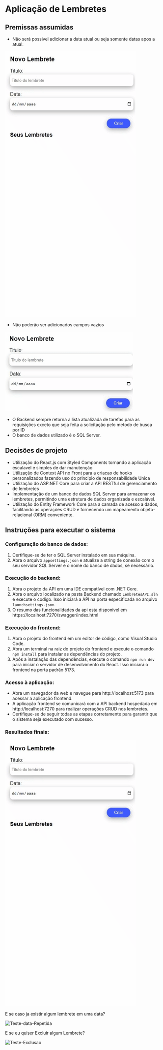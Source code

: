 # Aplicação de Lembretes

## Premissas assumidas
- Não será possivel adicionar a data atual ou seja somente datas apos a atual:

![Teste de envio com data atual/anterior](./gifs/Teste-data-atual.gif)
- Não poderão ser adicionados campos vazios

![Teste-campo-vazio](./gifs/Teste-campo-vazio.gif)

- O Backend sempre retorna a lista atualizada de tarefas para as requisições exceto que seja feita a solicitação pelo metodo de busca por ID
- O banco de dados utilizado é o SQL Server.


## Decisões de projeto
- Utilização do React.js com Styled Components tornando a aplicação escalavel e simples de dar manutenção
- Utilização de Context API no Front para a criacao de hooks personalizados fazendo uso do principio de responsabilidade Unica
- Utilização do ASP.NET Core para criar a API RESTful de gerenciamento de lembretes 
- Implementação de um banco de dados SQL Server para armazenar os lembretes, permitindo uma estrutura de dados organizada e escalável.
- Utilização do Entity Framework Core para a camada de acesso a dados, facilitando as operações CRUD e fornecendo um mapeamento objeto-relacional (ORM) conveniente.


## Instruções para executar o sistema

### Configuração do banco de dados:
1. Certifique-se de ter o SQL Server instalado em sua máquina.
2. Abra o arquivo `appsettings.json` e atualize a string de conexão com o seu servidor SQL Server e o nome do banco de dados, se necessário.

### Execução do backend:
1. Abra o projeto da API em uma IDE compatível com .NET Core.
2. Abra o arquivo localizado na pasta Backend chamado `LembretesAPI.sln` e execute  o codigo. Isso iniciará a API na porta especificada no arquivo `launchsettings.json`.
3. O resumo das funcionalidades da api esta disponivel em https://localhost:7270/swagger/index.html


### Execução do frontend:
1. Abra o projeto do frontend em um editor de código, como Visual Studio Code.
2. Abra um terminal na raiz do projeto do frontend e execute o comando `npm install` para instalar as dependências do projeto.
3. Após a instalação das dependências, execute o comando `npm run dev` para iniciar o servidor de desenvolvimento do React. Isso iniciará o frontend na porta padrão 5173.

### Acesso à aplicação:
- Abra um navegador da web e navegue para http://localhost:5173 para acessar a aplicação frontend.
- A aplicação frontend se comunicará com a API backend hospedada em http://localhost:7270 para realizar operações CRUD nos lembretes.
- Certifique-se de seguir todas as etapas corretamente para garantir que o sistema seja executado com sucesso.

### Resultados finais: 

![Teste-Funcional](./gifs/Teste-Funcional.gif)

 E se caso ja existir algum lembrete em uma data?
 
![Teste-data-Repetida](./gifs/Teste-data-Repetida.gif)

E se eu quiser Excluir algum Lembrete?

![Teste-Exclusao](./gifs/Teste-Exclusao.gif)
